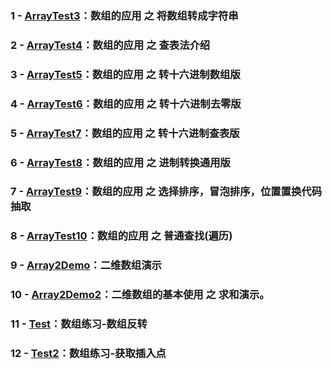 ### 1 - [ArrayTest3](https://github.com/anliux/JavaSE_code_BXD33/blob/master/day05/ArrayTest3.java)：数组的应用 之 将数组转成字符串
### 2 - [ArrayTest4](https://github.com/anliux/JavaSE_code_BXD33/blob/master/day05/ArrayTest4.java)：数组的应用 之 查表法介绍
### 3 - [ArrayTest5](https://github.com/anliux/JavaSE_code_BXD33/blob/master/day05/ArrayTest5.java)：数组的应用 之 转十六进制数组版
### 4 - [ArrayTest6](https://github.com/anliux/JavaSE_code_BXD33/blob/master/day05/ArrayTest6.java)：数组的应用 之 转十六进制去零版
### 5 - [ArrayTest7](https://github.com/anliux/JavaSE_code_BXD33/blob/master/day05/ArrayTest7.java)：数组的应用 之 转十六进制查表版
### 6 - [ArrayTest8](https://github.com/anliux/JavaSE_code_BXD33/blob/master/day05/ArrayTest8.java)：数组的应用 之 进制转换通用版
### 7 - [ArrayTest9](https://github.com/anliux/JavaSE_code_BXD33/blob/master/day05/ArrayTest9.java)：数组的应用 之 选择排序，冒泡排序，位置置换代码抽取
### 8 - [ArrayTest10](https://github.com/anliux/JavaSE_code_BXD33/blob/master/day05/ArrayTest10.java)：数组的应用 之 普通查找(遍历)
### 9 - [Array2Demo](https://github.com/anliux/JavaSE_code_BXD33/blob/master/day05/Array2Demo.java)：二维数组演示
### 10 - [Array2Demo2](https://github.com/anliux/JavaSE_code_BXD33/blob/master/day05/Array2Demo2.java)：二维数组的基本使用 之 求和演示。
### 11 - [Test](https://github.com/anliux/JavaSE_code_BXD33/blob/master/day05/Test.java)：数组练习-数组反转
### 12 - [Test2](https://github.com/anliux/JavaSE_code_BXD33/blob/master/day05/Test2.java)：数组练习-获取插入点
